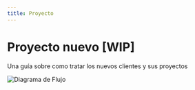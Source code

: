 ```yaml
---
title: Proyecto
---
```


# Proyecto nuevo \[WIP\]

Una guía sobre como tratar los nuevos clientes y sus proyectos

![Diagrama de Flujo](/images/admin-process/red-plug-onboarding.svg)